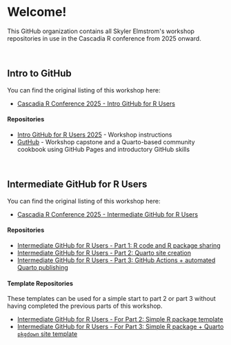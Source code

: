# Welcome!
This GitHub organization contains all Skyler Elmstrom's workshop repositories in use in the Cascadia R conference from 2025 onward.

<br>

## Intro to GitHub
You can find the original listing of this workshop here:

- [Cascadia R Conference 2025 - Intro GitHub for R Users](https://cascadiarconf.com/2025/workshop/github1)

#### Repositories

- [Intro GitHub for R Users 2025](https://github.com/cascadiarconf-gh-workshops/intro-github-1) - Workshop instructions
- [GutHub](https://github.com/cascadiarconf-gh-workshops/GutHub) - Workshop capstone and a Quarto-based community cookbook using GitHub Pages and introductory GitHub skills

<br>

## Intermediate GitHub for R Users
You can find the original listing of this workshop here:

- [Cascadia R Conference 2025 - Intermediate GitHub for R Users](https://cascadiarconf.com/2025/workshop/github2)

#### Repositories

- [Intermediate GitHub for R Users - Part 1: R code and R package sharing](https://github.com/cascadiarconf-gh-workshops/intermediate-github-1)
- [Intermediate GitHub for R Users - Part 2: Quarto site creation](https://github.com/cascadiarconf-gh-workshops/intermediate-github-2)
- [Intermediate GitHub for R Users - Part 3: GitHub Actions + automated Quarto publishing](https://github.com/cascadiarconf-gh-workshops/intermediate-github-3)

#### Template Repositories
These templates can be used for a simple start to part 2 or part 3 without having completed the previous parts of this workshop.

- [Intermediate GitHub for R Users - For Part 2: Simple R package template](https://github.com/cascadiarconf-gh-workshops/intermediate-github-2-pkg-template)
- [Intermediate GitHub for R Users - For Part 3: Simple R package + Quarto `pkgdown` site template](https://github.com/cascadiarconf-gh-workshops/intermediate-github-3-pkg-template)
